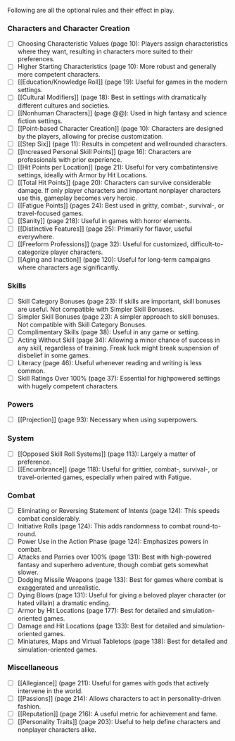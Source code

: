 Following are all the optional rules and their effect in play.

### Characters and Character Creation
- [ ] Choosing Characteristic Values (page 10): Players assign characteristics where they want, resulting in characters more suited to their preferences. 
- [ ] Higher Starting Characteristics (page 10): More robust and generally more competent characters. 
- [ ] [[Education/Knowledge Roll]] (page 19): Useful for games in the modern settings. 
- [ ] [[Cultural Modifiers]] (page 18): Best in settings with dramatically different cultures and societies. 
- [ ] [[Nonhuman Characters]] (page @@): Used in high fantasy and science fiction settings. 
- [ ] [[Point-based Character Creation]] (page 10): Characters are designed by the players, allowing for precise customization. 
- [ ] [[Step Six]] (page 11): Results in competent and wellrounded characters. 
- [ ] [[Increased Personal Skill Points]] (page 16): Characters are professionals with prior experience. 
- [ ] [[Hit Points per Location]] (page 21): Useful for very combatintensive settings, ideally with Armor by Hit Locations. 
- [ ] [[Total Hit Points]] (page 20): Characters can survive considerable damage. If only player characters and important nonplayer characters use this, gameplay becomes very heroic. 
- [ ] [[Fatigue Points]] (pages 24): Best used in gritty, combat-, survival-, or travel-focused games. 
- [ ] [[Sanity]] (page 218): Useful in games with horror elements. 
- [ ] [[Distinctive Features]] (page 25): Primarily for flavor, useful everywhere. 
- [ ] [[Freeform Professions]] (page 32): Useful for customized, difficult-to-categorize player characters. 
- [ ] [[Aging and Inaction]] (page 120): Useful for long-term
campaigns where characters age significantly.

### Skills
- [ ] Skill Category Bonuses (page 23): If skills are important, skill bonuses are useful. Not compatible with Simpler Skill Bonuses. 
- [ ] Simpler Skill Bonuses (page 23): A simpler approach to skill bonuses. Not compatible with Skill Category Bonuses. 
- [ ] Complimentary Skills (page 38): Useful in any game or setting. 
- [ ] Acting Without Skill (page 34): Allowing a minor chance of success in any skill, regardless of training. Freak luck might break suspension of disbelief in some games. 
- [ ] Literacy (page 46): Useful whenever reading and writing is less common. 
- [ ] Skill Ratings Over 100% (page 37): Essential for highpowered settings with hugely competent characters.

### Powers
- [ ] [[Projection]] (page 93): Necessary when using superpowers.

### System
- [ ] [[Opposed Skill Roll Systems]] (page 113): Largely a matter of preference. 
- [ ] [[Encumbrance]] (page 118): Useful for grittier, combat-, survival-, or travel-oriented games, especially when paired with Fatigue.

### Combat
- [ ] Eliminating or Reversing Statement of Intents (page 124): This speeds combat considerably. 
- [ ] Initiative Rolls (page 124): This adds randomness to combat round-to-round. 
- [ ] Power Use in the Action Phase (page 124): Emphasizes powers in combat. 
- [ ] Attacks and Parries over 100% (page 131): Best with high-powered fantasy and superhero adventure, though combat gets somewhat slower. 
- [ ] Dodging Missile Weapons (page 133): Best for games where combat is exaggerated and unrealistic. 
- [ ] Dying Blows (page 131): Useful for giving a beloved player character (or hated villain) a dramatic ending. 
- [ ] Armor by Hit Locations (page 177): Best for detailed and simulation-oriented games. 
- [ ] Damage and Hit Locations (page 133): Best for detailed and simulation-oriented games. 
- [ ] Miniatures, Maps and Virtual Tabletops (page 138): Best for detailed and simulation-oriented games.

### Miscellaneous
- [ ] [[Allegiance]] (page 211): Useful for games with gods that actively intervene in the world. 
- [ ] [[Passions]] (page 214): Allows characters to act in personality-driven fashion. 
- [ ] [[Reputation]] (page 216): A useful metric for achievement and fame. 
- [ ] [[Personality Traits]] (page 203): Useful to help define characters and nonplayer characters alike.